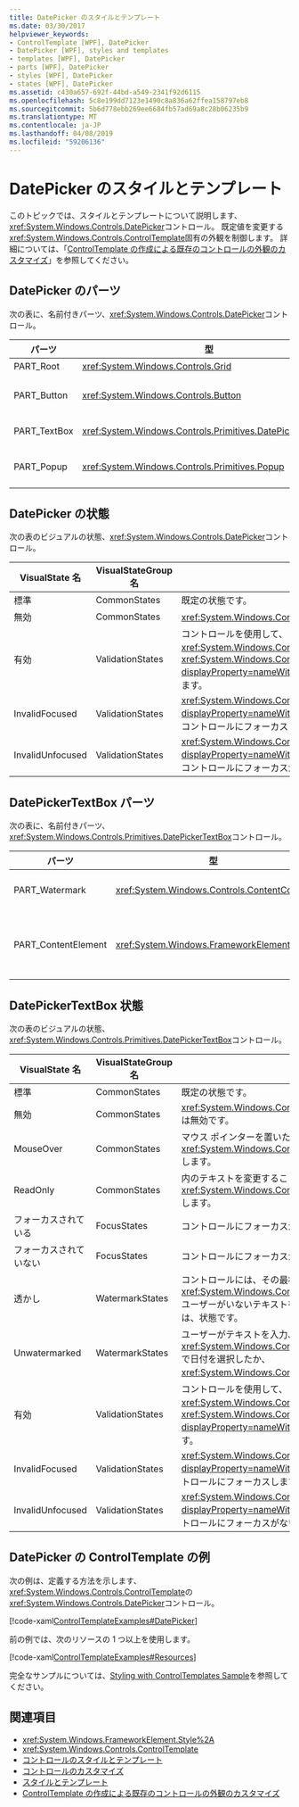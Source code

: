 ```yaml
---
title: DatePicker のスタイルとテンプレート
ms.date: 03/30/2017
helpviewer_keywords:
- ControlTemplate [WPF], DatePicker
- DatePicker [WPF], styles and templates
- templates [WPF], DatePicker
- parts [WPF], DatePicker
- styles [WPF], DatePicker
- states [WPF], DatePicker
ms.assetid: c430a657-692f-44bd-a549-2341f92d6115
ms.openlocfilehash: 5c8e199dd7123e1490c8a836a62ffea158797eb8
ms.sourcegitcommit: 5b6d778ebb269ee6684fb57ad69a8c28b06235b9
ms.translationtype: MT
ms.contentlocale: ja-JP
ms.lasthandoff: 04/08/2019
ms.locfileid: "59206136"
---
```

# <a name="datepicker-styles-and-templates"></a>DatePicker のスタイルとテンプレート
このトピックでは、スタイルとテンプレートについて説明します、<xref:System.Windows.Controls.DatePicker>コントロール。 既定値を変更する<xref:System.Windows.Controls.ControlTemplate>固有の外観を制御します。 詳細については、「[ControlTemplate の作成による既存のコントロールの外観のカスタマイズ](customizing-the-appearance-of-an-existing-control.md)」を参照してください。  
  
## <a name="datepicker-parts"></a>DatePicker のパーツ  
 次の表に、名前付きパーツ、<xref:System.Windows.Controls.DatePicker>コントロール。  
  
|パーツ|型|説明|  
|-|-|-|  
|PART_Root|<xref:System.Windows.Controls.Grid>|コントロールのルートです。|  
|PART_Button|<xref:System.Windows.Controls.Button>|ボタンを開いたり閉じたりすること、<xref:System.Windows.Controls.Calendar>します。|  
|PART_TextBox|<xref:System.Windows.Controls.Primitives.DatePickerTextBox>|テキスト ボックスは、日付を入力することができます。|  
|PART_Popup|<xref:System.Windows.Controls.Primitives.Popup>|ポップアップを<xref:System.Windows.Controls.DatePicker>コントロール。|  
  
## <a name="datepicker-states"></a>DatePicker の状態  
 次の表のビジュアルの状態、<xref:System.Windows.Controls.DatePicker>コントロール。  
  
|VisualState 名|VisualStateGroup 名|説明|  
|-|-|-|  
|標準|CommonStates|既定の状態です。|  
|無効|CommonStates|<xref:System.Windows.Controls.DatePicker>は無効です。|  
|有効|ValidationStates|コントロールを使用して、<xref:System.Windows.Controls.Validation>クラスおよび<xref:System.Windows.Controls.Validation.HasError%2A?displayProperty=nameWithType>添付プロパティは`false`します。|  
|InvalidFocused|ValidationStates|<xref:System.Windows.Controls.Validation.HasError%2A?displayProperty=nameWithType>添付プロパティは`true`がコントロールにフォーカスします。|  
|InvalidUnfocused|ValidationStates|<xref:System.Windows.Controls.Validation.HasError%2A?displayProperty=nameWithType>添付プロパティは`true`がコントロールにフォーカスがないです。|  
  
## <a name="datepickertextbox-parts"></a>DatePickerTextBox パーツ  
 次の表に、名前付きパーツ、<xref:System.Windows.Controls.Primitives.DatePickerTextBox>コントロール。  
  
|パーツ|型|説明|  
|-|-|-|  
|PART_Watermark|<xref:System.Windows.Controls.ContentControl>|最初のテキストを含む要素、<xref:System.Windows.Controls.DatePicker>します。|  
|PART_ContentElement|<xref:System.Windows.FrameworkElement>|ビジュアル要素を含めることができます、<xref:System.Windows.FrameworkElement>します。 テキスト、<xref:System.Windows.Controls.TextBox>がこの要素に表示されます。|  
  
## <a name="datepickertextbox-states"></a>DatePickerTextBox 状態  
 次の表のビジュアルの状態、<xref:System.Windows.Controls.Primitives.DatePickerTextBox>コントロール。  
  
|VisualState 名|VisualStateGroup 名|説明|  
|-|-|-|  
|標準|CommonStates|既定の状態です。|  
|無効|CommonStates|<xref:System.Windows.Controls.Primitives.DatePickerTextBox>は無効です。|  
|MouseOver|CommonStates|マウス ポインターを置いた、<xref:System.Windows.Controls.Primitives.DatePickerTextBox>します。|  
|ReadOnly|CommonStates|内のテキストを変更することはできません、ユーザー、<xref:System.Windows.Controls.Primitives.DatePickerTextBox>します。|  
|フォーカスされている|FocusStates|コントロールにフォーカスがあります。|  
|フォーカスされていない|FocusStates|コントロールにフォーカスがありません。|  
|透かし|WatermarkStates|コントロールには、その最初のテキストが表示されます。  <xref:System.Windows.Controls.Primitives.DatePickerTextBox>ユーザーがいないテキストを入力または日付を選択した場合は、状態です。|  
|Unwatermarked|WatermarkStates|ユーザーがテキストを入力、<xref:System.Windows.Controls.Primitives.DatePickerTextBox>で日付を選択したか、<xref:System.Windows.Controls.DatePicker>します。|  
|有効|ValidationStates|コントロールを使用して、<xref:System.Windows.Controls.Validation>クラスおよび<xref:System.Windows.Controls.Validation.HasError%2A?displayProperty=nameWithType>添付プロパティは`false`します。|  
|InvalidFocused|ValidationStates|<xref:System.Windows.Controls.Validation.HasError%2A?displayProperty=nameWithType>添付プロパティは`true`がコントロールにフォーカスします。|  
|InvalidUnfocused|ValidationStates|<xref:System.Windows.Controls.Validation.HasError%2A?displayProperty=nameWithType>添付プロパティは`true`がコントロールにフォーカスがないです。|  
  
## <a name="datepicker-controltemplate-example"></a>DatePicker の ControlTemplate の例  
 次の例は、定義する方法を示します、<xref:System.Windows.Controls.ControlTemplate>の<xref:System.Windows.Controls.DatePicker>コントロール。  
  
 [!code-xaml[ControlTemplateExamples#DatePicker](~/samples/snippets/csharp/VS_Snippets_Wpf/ControlTemplateExamples/CS/resources/datepicker.xaml#datepicker)]  
  
 前の例では、次のリソースの 1 つ以上を使用します。  
  
 [!code-xaml[ControlTemplateExamples#Resources](~/samples/snippets/csharp/VS_Snippets_Wpf/ControlTemplateExamples/CS/resources/shared.xaml#resources)]  
  
 完全なサンプルについては、[Styling with ControlTemplates Sample](https://github.com/Microsoft/WPF-Samples/tree/master/Styles%20&%20Templates/IntroToStylingAndTemplating)を参照してください。  
  
## <a name="see-also"></a>関連項目

- <xref:System.Windows.FrameworkElement.Style%2A>
- <xref:System.Windows.Controls.ControlTemplate>
- [コントロールのスタイルとテンプレート](control-styles-and-templates.md)
- [コントロールのカスタマイズ](control-customization.md)
- [スタイルとテンプレート](styling-and-templating.md)
- [ControlTemplate の作成による既存のコントロールの外観のカスタマイズ](customizing-the-appearance-of-an-existing-control.md)
